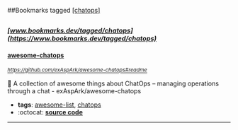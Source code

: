 ##Bookmarks tagged [[chatops]](https://www.bookmarks.dev?q=[chatops])

_<sup><sup>[www.bookmarks.dev/tagged/chatops](https://www.bookmarks.dev/tagged/chatops)</sup></sup>_
---
#### [awesome-chatops](https://github.com/exAspArk/awesome-chatops#readme)
_<sup>https://github.com/exAspArk/awesome-chatops#readme</sup>_

:robot: A collection of awesome things about ChatOps – managing operations through a chat - exAspArk/awesome-chatops
* **tags**: [awesome-list](../tagged/awesome-list.md), [chatops](../tagged/chatops.md)
* :octocat: **[source code](https://github.com/exAspArk/awesome-chatops#readme)**
---
